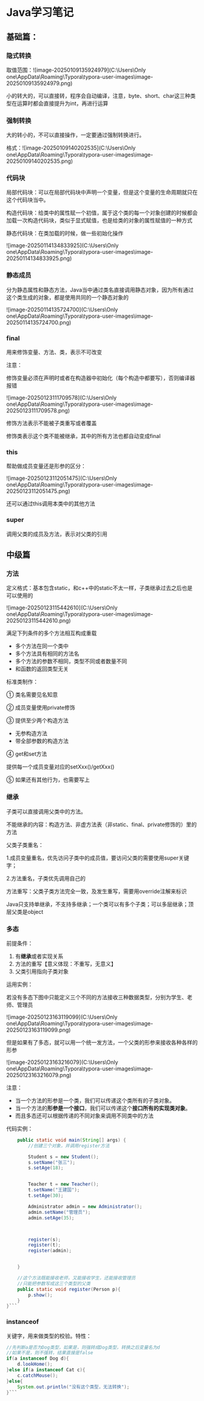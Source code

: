 # Java学习笔记

## 基础篇：

### 隐式转换

取值范围：![image-20250109135924979](C:\Users\Only one\AppData\Roaming\Typora\typora-user-images\image-20250109135924979.png)

小的转大的，可以直接转，程序会自动编译，注意，byte、short、char这三种类型在运算时都会直接提升为int，再进行运算

### 强制转换

大的转小的，不可以直接操作，一定要通过强制转换进行。

格式：![image-20250109140202535](C:\Users\Only one\AppData\Roaming\Typora\typora-user-images\image-20250109140202535.png)

### 代码块

局部代码块：可以在局部代码块中声明一个变量，但是这个变量的生命周期就只在这个代码块当中。

构造代码块：给类中的属性赋一个初值，属于这个类的每一个对象创建的时候都会加载一次构造代码块，类似于显式赋值，也是给类的对象的属性赋值的一种方式

静态代码块：在类加载的时候，做一些初始化操作

![image-20250114134833925](C:\Users\Only one\AppData\Roaming\Typora\typora-user-images\image-20250114134833925.png)

### 静态成员

分为静态属性和静态方法，Java当中通过类名直接调用静态对象，因为所有通过这个类生成的对象，都是使用共同的一个静态对象的

![image-20250114135724700](C:\Users\Only one\AppData\Roaming\Typora\typora-user-images\image-20250114135724700.png)

### final

用来修饰变量、方法、类，表示不可改变

注意：

修饰变量必须在声明时或者在构造器中初始化（每个构造中都要写），否则编译器报错

![image-20250123111709578](C:\Users\Only one\AppData\Roaming\Typora\typora-user-images\image-20250123111709578.png)

修饰方法表示不能被子类重写或者覆盖

修饰类表示这个类不能被继承，其中的所有方法也都自动变成final

### this

帮助做成员变量还是形参的区分：

![image-20250123112051475](C:\Users\Only one\AppData\Roaming\Typora\typora-user-images\image-20250123112051475.png)

还可以通过this调用本类中的其他方法

### super

调用父类的成员及方法，表示对父类的引用

## 中级篇

### 方法

定义格式：基本包含static，和c++中的static不太一样，子类继承过去之后也是可以使用的

![image-20250123115442610](C:\Users\Only one\AppData\Roaming\Typora\typora-user-images\image-20250123115442610.png)

满足下列条件的多个方法相互构成重载

- 多个方法在同一个类中
- 多个方法具有相同的方法名
- 多个方法的参数不相同，类型不同或者数量不同
- 和函数的返回类型无关

标准类制作：

① 类名需要见名知意

② 成员变量使用private修饰

③ 提供至少两个构造方法

- 无参构造方法
- 带全部参数的构造方法

④ get和set方法

 提供每一个成员变量对应的setXxx()/getXxx()

⑤ 如果还有其他行为，也需要写上



### 继承

子类可以直接调用父类中的方法。

不能继承的内容：构造方法、非虚方法表（非static、final、private修饰的）里的方法

父类子类重名：

1.成员变量重名，优先访问子类中的成员值，要访问父类的需要使用super关键字；

2.方法重名，子类优先调用自己的

方法重写：父类子类方法完全一致，及发生重写，需要用override注解来标识

Java只支持单继承，不支持多继承；一个类可以有多个子类；可以多层继承；顶层父类是object

### 多态

前提条件：

1. 有**继承**或者实现关系
2. 方法的重写【意义体现：不重写，无意义】
3. 父类引用指向子类对象

运用实例：

若没有多态下图中只能定义三个不同的方法接收三种数据类型，分别为学生、老师、管理员

![image-20250123163119099](C:\Users\Only one\AppData\Roaming\Typora\typora-user-images\image-20250123163119099.png)

但是如果有了多态，就可以用一个统一发方法，一个父类的形参来接收各种各样的形参

![image-20250123163216079](C:\Users\Only one\AppData\Roaming\Typora\typora-user-images\image-20250123163216079.png)

注意：

- 当一个方法的形参是一个类，我们可以传递这个类所有的子类对象。
- 当一个方法的**形参是一个接口**，我们可以传递这个**接口所有的实现类对象**。
- 而且多态还可以根据传递的不同对象来调用不同类中的方法

代码实例：

```java
    public static void main(String[] args) {
        //创建三个对象，并调用register方法

        Student s = new Student();
        s.setName("张三");
        s.setAge(18);


        Teacher t = new Teacher();
        t.setName("王建国");
        t.setAge(30);

        Administrator admin = new Administrator();
        admin.setName("管理员");
        admin.setAge(35);



        register(s);
        register(t);
        register(admin);


    }

    //这个方法既能接收老师，又能接收学生，还能接收管理员
    //只能把参数写成这三个类型的父类
    public static void register(Person p){
        p.show();
    }
}```
```

### instanceof

关键字，用来做类型的校验。特性：

```java
//先判断a是否为Dog类型，如果是，则强转成Dog类型，转换之后变量名为d
//如果不是，则不强转，结果直接是false
if(a instanceof Dog d){
    d.lookHome();
}else if(a instanceof Cat c){
    c.catchMouse();
}else{
    System.out.println("没有这个类型，无法转换");
}```
```

